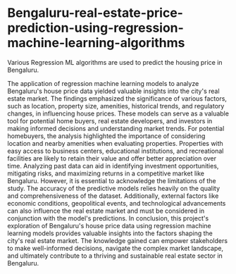 # Bengaluru-real-estate-price-prediction-using-regression-machine-learning-algorithms
Various Regression ML algorithms are used to predict the housing price in Bengaluru.

The application of regression machine learning models to analyze Bengaluru's house price data yielded valuable insights into the city's real estate market. The findings emphasized the significance of various factors, such as location, property size, amenities, historical trends, and regulatory changes, in influencing house prices. These models can serve as a valuable tool for potential home buyers, real estate developers, and investors in making informed decisions and understanding market trends. For potential homebuyers, the analysis highlighted the importance of considering location and nearby amenities when evaluating properties. Properties with easy access to business centers, educational institutions, and recreational facilities are likely to retain their value and offer better appreciation over time.
Analyzing past data can aid in identifying investment opportunities, mitigating risks, and maximizing returns in a competitive market like Bengaluru. However, it is essential to acknowledge the limitations of the study. The accuracy of the predictive models relies heavily on the quality and comprehensiveness of the dataset. Additionally, external factors like economic conditions, geopolitical events, and technological advancements can also influence the real estate market and must be considered in conjunction with the model's predictions. In conclusion, this project's exploration of Bengaluru's house price data using regression machine learning models provides valuable insights into the factors shaping the city's real estate market. The knowledge gained can empower stakeholders to make well-informed decisions, navigate the complex market landscape, and ultimately contribute to a thriving and sustainable real estate sector in Bengaluru.
